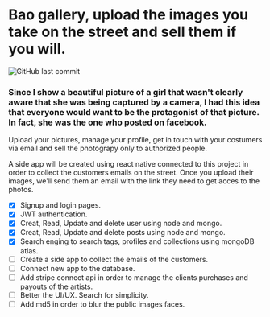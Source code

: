 # Bao gallery, upload the images you take on the street and sell them if you will.
![GitHub last commit](https://img.shields.io/github/last-commit/GonzRodriguez/BaoGallery)

### Since I show a beautiful picture of a girl that wasn't clearly aware that she was being captured by a camera, I had this idea that everyone would want to be the protagonist of that picture. In fact, she was the one who posted on facebook. 

Upload your pictures, manage your profile, get in touch with your costumers via email and sell the photograpy only to authorized people. 

A side app will be created using react native connected to this project in order to collect the customers emails on the street. Once you upload their images, we'll send them an email with the link they need to get acces to the photos. 

- [x] Signup and login pages.
- [x] JWT authentication.
- [x] Creat, Read, Update and delete user using node and mongo.
- [x] Creat, Read, Update and delete posts using node and mongo.
- [x] Search enging to search tags, profiles and collections using mongoDB atlas.
- [ ] Create a side app to collect the emails of the customers.
- [ ] Connect new app to the database.
- [ ] Add stripe connect api in order to manage the clients purchases and payouts of the artists.
- [ ] Better the UI/UX. Search for simplicity.
- [ ] Add md5 in order to blur the public images faces.
